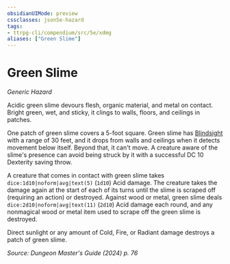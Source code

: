 ```yaml
---
obsidianUIMode: preview
cssclasses: json5e-hazard
tags:
- ttrpg-cli/compendium/src/5e/xdmg
aliases: ["Green Slime"]
---
```

# Green Slime
*Generic Hazard*  

Acidic green slime devours flesh, organic material, and metal on contact. Bright green, wet, and sticky, it clings to walls, floors, and ceilings in patches.

One patch of green slime covers a 5-foot square. Green slime has [Blindsight](3-Compendium/rules/senses.md#Blindsight) with a range of 30 feet, and it drops from walls and ceilings when it detects movement below itself. Beyond that, it can't move. A creature aware of the slime's presence can avoid being struck by it with a successful DC 10 Dexterity saving throw.

A creature that comes in contact with green slime takes `dice:1d10|noform|avg|text(5)` (`1d10`) Acid damage. The creature takes the damage again at the start of each of its turns until the slime is scraped off (requiring an action) or destroyed. Against wood or metal, green slime deals `dice:2d10|noform|avg|text(11)` (`2d10`) Acid damage each round, and any nonmagical wood or metal item used to scrape off the green slime is destroyed.

Direct sunlight or any amount of Cold, Fire, or Radiant damage destroys a patch of green slime.

*Source: Dungeon Master's Guide (2024) p. 76*